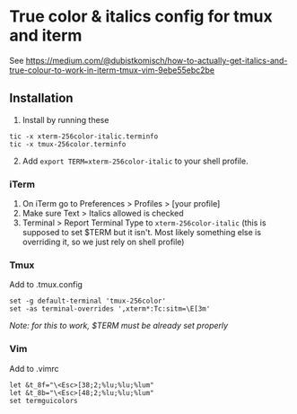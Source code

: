 # True color & italics config for tmux and iterm 
See https://medium.com/@dubistkomisch/how-to-actually-get-italics-and-true-colour-to-work-in-iterm-tmux-vim-9ebe55ebc2be

## Installation
1. Install by running these
```
tic -x xterm-256color-italic.terminfo
tic -x tmux-256color.terminfo
```

2. Add `export TERM=xterm-256color-italic` to your shell profile.

### iTerm
1. On iTerm go to Preferences > Profiles > [your profile]
2. Make sure Text > Italics allowed is checked
3. Terminal > Report Terminal Type to `xterm-256color-italic` (this is supposed to set $TERM but it isn't. Most likely something else is overriding it, so we just rely on shell profile)

### Tmux
Add to .tmux.config
```
set -g default-terminal 'tmux-256color'
set -as terminal-overrides ',xterm*:Tc:sitm=\E[3m'
```
_Note: for this to work, $TERM must be already set properly_

### Vim
Add to .vimrc
```
let &t_8f="\<Esc>[38;2;%lu;%lu;%lum"
let &t_8b="\<Esc>[48;2;%lu;%lu;%lum"
set termguicolors
```

